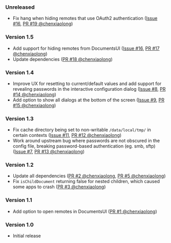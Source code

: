 <!--
    When adding new changelog entries, use [Issue #0] to link to issues and
    [PR #0 @user] to link to pull requests. Then run:

        ./gradlew changelogUpdateLinks

    to update the actual links at the bottom of the file.
-->

### Unreleased

* Fix hang when hiding remotes that use OAuth2 authentication ([Issue #16], [PR #19 @chenxiaolong])

### Version 1.5

* Add support for hiding remotes from DocumentsUI ([Issue #16], [PR #17 @chenxiaolong])
* Update dependencies ([PR #18 @chenxiaolong])

### Version 1.4

* Improve UX for resetting to current/default values and add support for revealing passwords in the interactive configuration dialog ([Issue #8], [PR #14 @chenxiaolong])
* Add option to show all dialogs at the bottom of the screen ([Issue #9], [PR #15 @chenxiaolong])

### Version 1.3

* Fix cache directory being set to non-writable `/data/local/tmp/` in certain contexts ([Issue #11], [PR #12 @chenxiaolong])
* Work around upstream bug where passwords are not obscured in the config file, breaking password-based authentication (eg. smb, sftp) ([Issue #7], [PR #13 @chenxiaolong])

### Version 1.2

* Update all dependencies ([PR #2 @chenxiaolong], [PR #5 @chenxiaolong])
* Fix `isChildDocument` returning false for nested children, which caused some apps to crash ([PR #3 @chenxiaolong])

### Version 1.1

* Add option to open remotes in DocumentsUI ([PR #1 @chenxiaolong])

### Version 1.0

* Initial release

<!-- Do not manually edit the lines below. Use `./gradlew changelogUpdateLinks` to regenerate. -->
[Issue #7]: https://github.com/chenxiaolong/RSAF/issues/7
[Issue #8]: https://github.com/chenxiaolong/RSAF/issues/8
[Issue #9]: https://github.com/chenxiaolong/RSAF/issues/9
[Issue #11]: https://github.com/chenxiaolong/RSAF/issues/11
[Issue #16]: https://github.com/chenxiaolong/RSAF/issues/16
[PR #1 @chenxiaolong]: https://github.com/chenxiaolong/RSAF/pull/1
[PR #2 @chenxiaolong]: https://github.com/chenxiaolong/RSAF/pull/2
[PR #3 @chenxiaolong]: https://github.com/chenxiaolong/RSAF/pull/3
[PR #5 @chenxiaolong]: https://github.com/chenxiaolong/RSAF/pull/5
[PR #12 @chenxiaolong]: https://github.com/chenxiaolong/RSAF/pull/12
[PR #13 @chenxiaolong]: https://github.com/chenxiaolong/RSAF/pull/13
[PR #14 @chenxiaolong]: https://github.com/chenxiaolong/RSAF/pull/14
[PR #15 @chenxiaolong]: https://github.com/chenxiaolong/RSAF/pull/15
[PR #17 @chenxiaolong]: https://github.com/chenxiaolong/RSAF/pull/17
[PR #18 @chenxiaolong]: https://github.com/chenxiaolong/RSAF/pull/18
[PR #19 @chenxiaolong]: https://github.com/chenxiaolong/RSAF/pull/19

